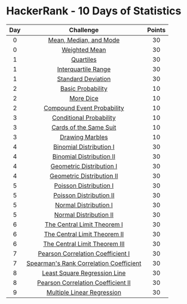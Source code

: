 # HackerRank - 10 Days of Statistics

| Day |                                                          Challenge                                                         | Points |
|:---:|:--------------------------------------------------------------------------------------------------------------------------:|:------:|
|  0  | [Mean, Median, and Mode](https://www.hackerrank.com/challenges/s10-basic-statistics)                                       |   30   | 
|  0  | [Weighted Mean](https://www.hackerrank.com/challenges/s10-weighted-mean)                                                   |   30   | 
|  1  | [Quartiles](https://www.hackerrank.com/challenges/s10-quartiles)                                                           |   30   | 
|  1  | [Interquartile Range](https://www.hackerrank.com/challenges/s10-interquartile-range)                                       |   30   | 
|  1  | [Standard Deviation](https://www.hackerrank.com/challenges/s10-standard-deviation)                                         |   30   | 
|  2  | [Basic Probability](https://www.hackerrank.com/challenges/s10-mcq-1)                                                       |   10   | 
|  2  | [More Dice](https://www.hackerrank.com/challenges/s10-mcq-2)                                                               |   10   | 
|  2  | [Compound Event Probability](https://www.hackerrank.com/challenges/s10-mcq-3)                                              |   10   | 
|  3  | [Conditional Probability](https://www.hackerrank.com/challenges/s10-mcq-4)                                                 |   10   | 
|  3  | [Cards of the Same Suit](https://www.hackerrank.com/challenges/s10-mcq-5)                                                  |   10   | 
|  3  | [Drawing Marbles](https://www.hackerrank.com/challenges/s10-mcq-6)                                                         |   10   | 
|  4  | [Binomial Distribution I](https://www.hackerrank.com/challenges/s10-binomial-distribution-1)                               |   30   | 
|  4  | [Binomial Distribution II](https://www.hackerrank.com/challenges/s10-binomial-distribution-2)                              |   30   | 
|  4  | [Geometric Distribution I](https://www.hackerrank.com/challenges/s10-geometric-distribution-1)                             |   30   | 
|  4  | [Geometric Distribution II](https://www.hackerrank.com/challenges/s10-geometric-distribution-2)                            |   30   | 
|  5  | [Poisson Distribution I](https://www.hackerrank.com/challenges/s10-poisson-distribution-1)                                 |   30   | 
|  5  | [Poisson Distribution II](https://www.hackerrank.com/challenges/s10-poisson-distribution-2)                                |   30   | 
|  5  | [Normal Distribution I](https://www.hackerrank.com/challenges/s10-normal-distribution-1)                                   |   30   | 
|  5  | [Normal Distribution II](https://www.hackerrank.com/challenges/s10-normal-distribution-2)                                  |   30   | 
|  6  | [The Central Limit Theorem I](https://www.hackerrank.com/challenges/s10-the-central-limit-theorem-1)                       |   30   | 
|  6  | [The Central Limit Theorem II](https://www.hackerrank.com/challenges/s10-the-central-limit-theorem-2)                      |   30   | 
|  6  | [The Central Limit Theorem III](https://www.hackerrank.com/challenges/s10-the-central-limit-theorem-3)                     |   30   | 
|  7  | [Pearson Correlation Coefficient I](https://www.hackerrank.com/challenges/s10-pearson-correlation-coefficient)             |   30   | 
|  7  | [Spearman's Rank Correlation Coefficient](https://www.hackerrank.com/challenges/s10-spearman-rank-correlation-coefficient) |   30   | 
|  8  | [Least Square Regression Line](https://www.hackerrank.com/challenges/s10-least-square-regression-line)                     |   30   | 
|  8  | [Pearson Correlation Coefficient II](https://www.hackerrank.com/challenges/s10-mcq-7)                                      |   30   | 
|  9  | [Multiple Linear Regression](https://www.hackerrank.com/challenges/s10-multiple-linear-regression)                         |   30   | 